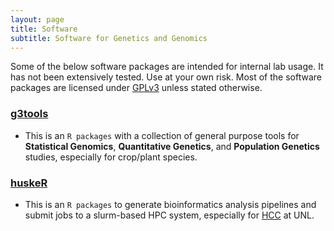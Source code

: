 ```yaml
---
layout: page
title: Software
subtitle: Software for Genetics and Genomics
---
```


Some of the below software packages are intended for internal lab usage. It has not been extensively tested. Use at your own risk.
Most of the software packages are licensed under [GPLv3](https://www.gnu.org/licenses/quick-guide-gplv3.en.html) unless stated otherwise.

### [g3tools](http://jyanglab.com/g3tools/)
- This is an `R packages` with a collection of general purpose tools for **Statistical Genomics**, **Quantitative Genetics**, and **Population Genetics** studies, especially for crop/plant species. 

### [huskeR](http://yangjl.com/huskeR/)
- This is an `R packages` to generate bioinformatics analysis pipelines and submit jobs to a slurm-based HPC system, especially for [HCC](https://hcc-docs.unl.edu/display/HCCDOC/HCC+Documentation) at UNL.




